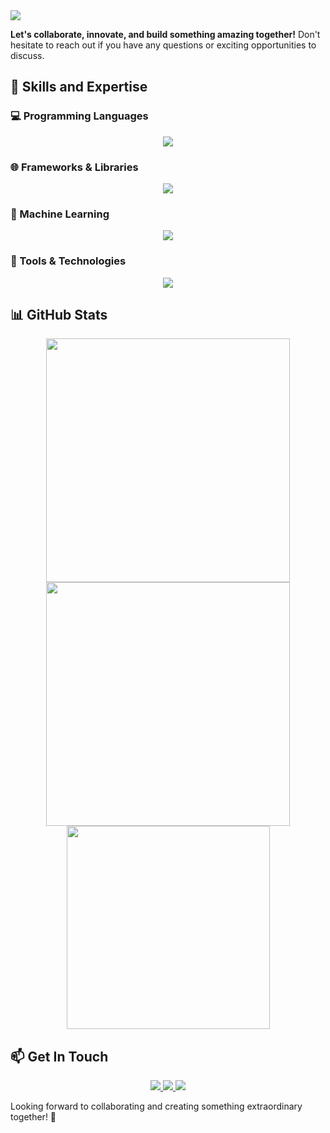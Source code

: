 <img src="https://readme-typing-svg.herokuapp.com/?font=Righteous&size=35&center=false&vCenter=true&width=600&height=70&duration=4000&lines=Hi+there!+👋;+I'm+Kitessa+Fikadu!+;A+passionate+full-stack+developer;" />

**Let's collaborate, innovate, and build something amazing together!** Don't hesitate to reach out if you have any questions or exciting opportunities to discuss.

## 🚀 Skills and Expertise  

### 💻 Programming Languages  
<p align="center">
    <img src="https://skillicons.dev/icons?i=python,javascript,java,cpp" />
</p>

### 🌐 Frameworks & Libraries  
<p align="center">
    <img src="https://skillicons.dev/icons?i=tailwindcss,react,expressjs,nestjs,django,fastapi" />
</p>

### 🤖 Machine Learning  
<p align="center">
    <img src="https://skillicons.dev/icons?i=sklearn,tensorflow" />
</p>

### 🔧 Tools & Technologies  
<p align="center">
    <img src="https://skillicons.dev/icons?i=git,github,sqlite,pycharm,vscode,anaconda,postman" />
</p>

## 📊 GitHub Stats  
<p align="center">
  <img width=390 src="https://github-readme-streak-stats.herokuapp.com/?user=kitessafikadu&theme=radical&border_radius=10" />
  <img width=390 src="https://github-readme-stats.vercel.app/api?username=kitessafikadu&show_icons=true&theme=radical&border_radius=10" />
  <img width=325 src="https://github-readme-stats.vercel.app/api/top-langs/?username=kitessafikadu&layout=compact&theme=radical&border_radius=10" />
</p>

## 📫 Get In Touch  
<p align="center">
  <a href="mailto:kitessafikadu@gmail.com">
    <img src="https://img.shields.io/badge/Email-D14836?style=for-the-badge&logo=gmail&logoColor=white" />
  </a>
  <a href="https://www.linkedin.com/in/kitessa-fikadu">
    <img src="https://img.shields.io/badge/LinkedIn-0077B5?style=for-the-badge&logo=linkedin&logoColor=white" />
  </a>
  <a href="https://t.me/ssafi_dev">
    <img src="https://img.shields.io/badge/Telegram-0088cc?style=for-the-badge&logo=telegram&logoColor=white" />
  </a>
</p>

Looking forward to collaborating and creating something extraordinary together! 🚀  
